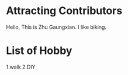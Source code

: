 # Attracting Contributors
Hello, This is Zhu Gaungxian.
I like biking.

# List of Hobby
1.walk
2.DIY
